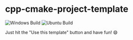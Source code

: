 # cpp-cmake-project-template

![Windows Build](https://github.com/felipegodias/cpp-cmake-project-template/actions/workflows/win_build.yml/badge.svg) ![Ubuntu Build](https://github.com/felipegodias/cpp-cmake-project-template/actions/workflows/ubuntu_build.yml/badge.svg)

Just hit the "Use this template" button and have fun! :smile: